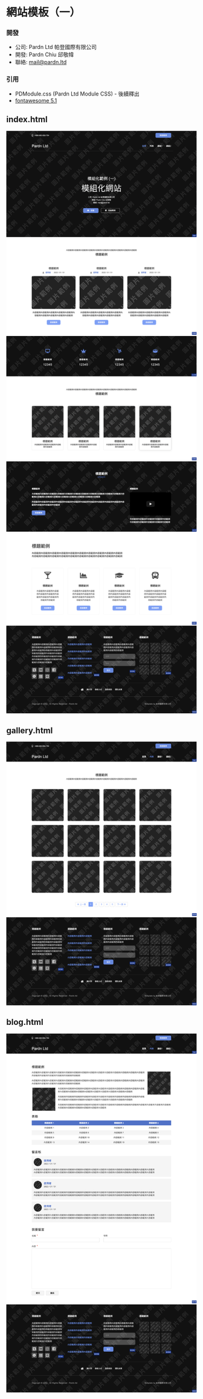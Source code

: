 # 網站模板（一）

### 開發

- 公司: Pardn Ltd 帕登國際有限公司
- 開發: Pardn Chiu 邱敬幃
- 聯絡: mail@pardn.ltd

### 引用

- PDModule.css (Pardn Ltd Module CSS) - 後續釋出
- [fontawesome 5.1](https://fontawesome.com)

## index.html

![T001](./preview/T001.png)
![C001](./preview/C003.png)
![C013](./preview/C016.png)
![C002](./preview/C002.png)
![C014](./preview/C015.png)
![C003](./preview/C001.png)
![B002](./preview/B002.png)

## gallery.html

![T001-1](./preview/T001-1.png)
![C018](./preview/C018.png)
![B002](./preview/B002.png)

## blog.html

![T001-1](./preview/T001-1.png)
![C019](./preview/C019.png)
![B002](./preview/B002.png)

